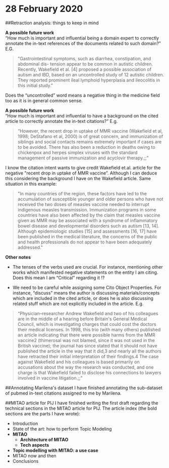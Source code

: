 # 28 February 2020

##Retraction analysis: things to keep in mind

**A possible future work**   
“How much is important and influential being a domain expert to correctly annotate the in-text references of the documents related to such domain?” E.G.  

> "Gastrointestinal symptoms, such as diarrhea, constipation, and abdominal dis- tension appear to be common in autistic children. Recently, Wakefield et al. [4] proposed a possible association of autism and IBD, based on an uncontrolled study of 12 autistic children. They reported prominent ileal lymphoid hyperplasia and ileocolitis in this initial study."

Does the “uncontrolled” word means a negative thing in the medicine field too as it is in general common sense.

**A possible future work**   
“How much is important and influential to have a background on the cited article to correctly annotate the in-text citations?” E.g. 
>“However, the recent drop in uptake of MMR vaccine (Wakefield et al, 1998; DeStafano et al, 2000) is of great concern, and immunization of siblings and social contacts remains extremely important if cases are to be avoided. There has also been a reduction in deaths owing to chickenpox and herpes simplex viruses with the standard management of passive immunization and acyclovir therapy.;;"

I know the citation intent wants to give credit Wakefield et.al. article for the negative "recent drop in uptake of MMR vaccine”. Although I can deduce this considering the background I have on the Wakefield article.
Same situation in this example:  
>"In many countries of the region, these factors have led to the accumulation of susceptible younger and older persons who have not received the two doses of measles vaccine needed to interrupt indigenous measles transmission. 
Immunization programs in some countries have also been affected by the claim that measles vaccine given as MMR may be associated with a syndrome of inflammatory bowel disease and developmental disorders such as autism [13, 14]. Although epidemiologic studies [15] and assessments [16, 17] have been published in the medical literature, the concerns of the public and health professionals do not appear to have been adequately addressed."

**Other notes**  

* The tenses of the verbs used are crucial. For instance, mentioning other works which manifested negative statements on the entity I am citing. Does this mean I am “Critical” regarding it !? 

* We need to be careful while assigning some Cito Object Properties. For instance, “discuss” means the author is discussing materials/concepts which are included in the cited article, or does he is also discussing related stuff which are not explicitly included in the article. E.g.
>“Physician–researcher Andrew Wakefield and two of his colleagues are in the middle of a hearing before Britain's General Medical Council, which is investigating charges that could cost the doctors their medical licenses. In 1998, this trio (with many others) published an article indicating that there were possible harms from the MMR vaccine2 (thimerosal was not blamed, since it was not used in the British vaccine); the journal has since stated that it should not have published the article in the way that it did,3 and nearly all the authors have retracted their initial interpretation of their findings.4 The case against Wakefield and his colleagues is based primarily on accusations about the way the research was conducted, and one charge is that Wakefield failed to disclose his connections to lawyers involved in vaccine litigation.;;"

##Annotating Marilena's dataset
I have finished annotating the sub-dataset of pubmed in-text citations assigned to me by Marilena. 

##MITAO article for PIJ
I have finished writing the first draft regarding the technical sections in the MITAO article for PIJ. The article index (the bold sections are the parts I have wrote):

* Introduction
* State of the art: how to perform Topic Modeling
* **MITAO**
	* **Architecture of MITAO**
	* **Tech aspects**
* **Topic modelling with MITAO: a use case**
* MITAO now and then
* Conclusions
 




    



 